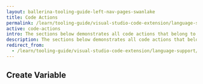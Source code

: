 ```yaml
---
layout: ballerina-tooling-guide-left-nav-pages-swanlake
title: Code Actions
permalink: /learn/tooling-guide/visual-studio-code-extension/language-support/code-actions/
active: code-actions
intro: The sections below demonstrates all code actions that belong to the two types based on the node at a given cursor position and based on the diagnostic at a given cursor position.
description: The sections below demonstrates all code actions that belong to the two types based on the node at a given cursor position and based on the diagnostic at a given cursor position.
redirect_from:
  - /learn/tooling-guide/visual-studio-code-extension/language-support/code-actions
---
```


## Create Variable








